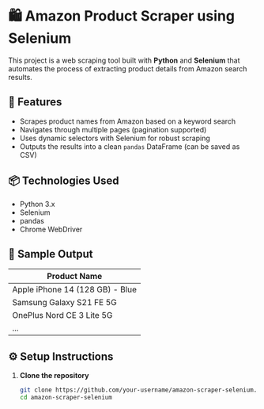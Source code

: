 # 🛍️ Amazon Product Scraper using Selenium

This project is a web scraping tool built with **Python** and **Selenium** that automates the process of extracting product details from Amazon search results.

## 🚀 Features

- Scrapes product names from Amazon based on a keyword search
- Navigates through multiple pages (pagination supported)
- Uses dynamic selectors with Selenium for robust scraping
- Outputs the results into a clean `pandas` DataFrame (can be saved as CSV)

## 📦 Technologies Used

- Python 3.x
- Selenium
- pandas
- Chrome WebDriver

## 📸 Sample Output

| Product Name                                  |
|----------------------------------------------|
| Apple iPhone 14 (128 GB) - Blue              |
| Samsung Galaxy S21 FE 5G                     |
| OnePlus Nord CE 3 Lite 5G                    |
| ...                                           |

## ⚙️ Setup Instructions

1. **Clone the repository**
   ```bash
   git clone https://github.com/your-username/amazon-scraper-selenium.git
   cd amazon-scraper-selenium
